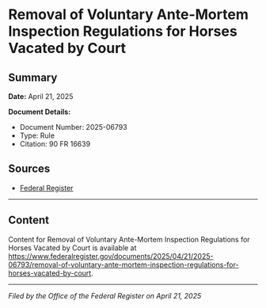 # Removal of Voluntary Ante-Mortem Inspection Regulations for Horses Vacated by Court

## Summary

**Date:** April 21, 2025

**Document Details:**
- Document Number: 2025-06793
- Type: Rule
- Citation: 90 FR 16639

## Sources
- [Federal Register](https://www.federalregister.gov/documents/2025/04/21/2025-06793/removal-of-voluntary-ante-mortem-inspection-regulations-for-horses-vacated-by-court)

---

## Content

Content for Removal of Voluntary Ante-Mortem Inspection Regulations for Horses Vacated by Court is available at https://www.federalregister.gov/documents/2025/04/21/2025-06793/removal-of-voluntary-ante-mortem-inspection-regulations-for-horses-vacated-by-court.

---

*Filed by the Office of the Federal Register on April 21, 2025*
